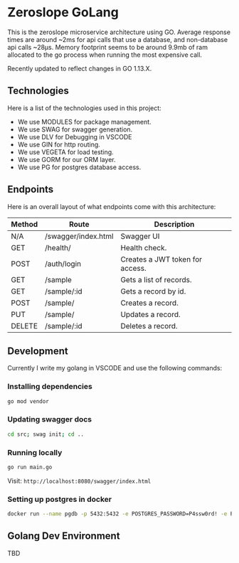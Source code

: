 # Zeroslope GoLang
This is the zeroslope microservice architecture using GO. Average response times are around ~2ms for api calls that use a database, and non-database api calls ~28μs. Memory footprint seems to be around 9.9mb of ram allocated to the go process when running the most expensive call.

Recently updated to reflect changes in GO 1.13.X.

## Technologies
Here is a list of the technologies used in this project:
* We use MODULES for package management.
* We use SWAG for swagger generation.
* We use DLV for Debugging in VSCODE
* We use GIN for http routing.
* We use VEGETA for load testing.
* We use GORM for our ORM layer.
* We use PG for postgres database access.

## Endpoints
Here is an overall layout of what endpoints come with this architecture:

| Method | Route                  | Description                                  |
| ------ | ---------------------- | -------------------------------------------- |
| N/A    | /swagger/index.html    | Swagger UI                                   |
| GET    | /health/               | Health check.                                |
| POST   | /auth/login            | Creates a JWT token for access.              |
| GET    | /sample                | Gets a list of records.                      |
| GET    | /sample/:id            | Gets a record by id.                         |
| POST   | /sample/               | Creates a record.                            |
| PUT    | /sample/               | Updates a record.                            |
| DELETE | /sample/:id            | Deletes a record.                            |


## Development
Currently I write my golang in VSCODE and use the following commands:

### Installing dependencies
```bash
go mod vendor
```

### Updating swagger docs
```bash
cd src; swag init; cd ..
```

### Running locally
```bash
go run main.go
```
Visit: `http://localhost:8080/swagger/index.html`

### Setting up postgres in docker
```bash
docker run --name pgdb -p 5432:5432 -e POSTGRES_PASSWORD=P4ssw0rd! -e POSTGRES_DB=zeroslope -d postgres
```

## Golang Dev Environment
TBD

